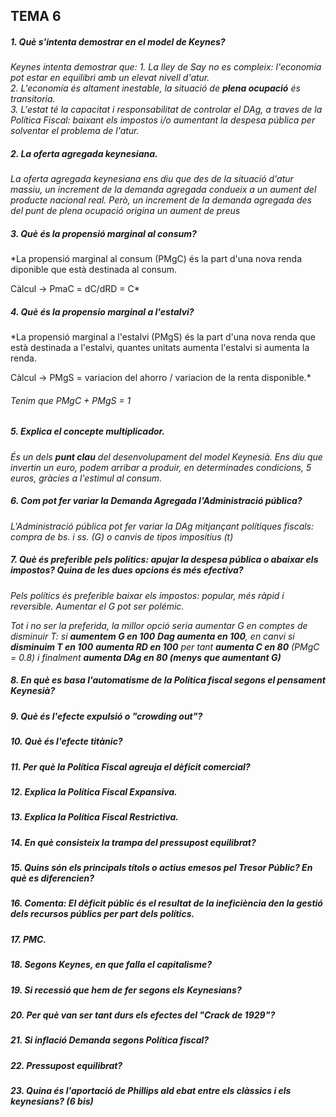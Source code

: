 ## TEMA 6  
##### 1. Què s'intenta demostrar en el model de Keynes?

_Keynes intenta demostrar que:_
_1. La lley de Say no es compleix: l'economia pot estar en equilibri amb un elevat nivell d'atur._  
_2. L'economía és altament inestable, la situació de **plena ocupació** és transitoria._  
_3. L'estat té la capacitat i responsabilitat de controlar el DAg, a traves de la Política Fiscal: baixant els impostos i/o aumentant la despesa pública per solventar el problema de l'atur._  

##### 2. La oferta agregada keynesiana.  

*La oferta agregada keynesiana ens diu que des de la situació d'atur massiu, un increment de la demanda agregada condueix a un aument del producte nacional real. Però, un increment de la demanda agregada des del punt de plena ocupació origina un aument de preus*   

##### 3. Què és la propensió marginal al consum?   

*La propensió marginal al consum (PMgC) és la part d'una nova renda diponible que està destinada al consum.   

Càlcul -> PmaC = dC/dRD = C*   

##### 4. Què és la propensio marginal a l'estalvi?  

*La propensió marginal a l'estalvi (PMgS) és la part d'una nova renda que està destinada a l'estalvi, quantes unitats aumenta l'estalvi si aumenta la renda.

Càlcul -> PMgS = variacion del ahorro / variacion de la renta disponible.*

###### Tenim que PMgC + PMgS = 1     

##### 5. Explica el concepte multiplicador.  

_És un dels **punt clau** del desenvolupament del model Keynesià. Ens diu que invertin un euro, podem arribar a produir, en determinades condicions, 5 euros, gràcies a l'estimul al consum._         

##### 6. Com pot fer variar la Demanda Agregada l'Administració pública?  

*L'Administració pública pot fer variar la DAg mitjançant polítiques fiscals: compra de bs. i ss. (G) o canvis de tipos impositius (t)*   

##### 7. Què és preferible pels polítics: apujar la despesa pública o abaixar els impostos? Quina de les dues opcions és més efectiva?  

*Pels polítics és preferible baixar els impostos: popular, més ràpid i reversible. Aumentar el G pot ser polémic.*  

_Tot i no ser la preferida, la millor opció seria aumentar G en comptes de disminuir T: si **aumentem G en 100** **Dag aumenta en 100**, en canvi si **disminuim T en 100** **aumenta RD en 100** per tant **aumenta C en 80** (PMgC = 0.8) i finalment **aumenta DAg en 80 (menys que aumentant G)**_       

##### 8. En què es basa l'automatisme de la Política fiscal segons el pensament Keynesià?  
##### 9. Què és l'efecte expulsió o "crowding out"?  
##### 10. Què és l'efecte titànic?  
##### 11. Per què la Política Fiscal agreuja el dèficit comercial?  
##### 12. Explica la Política Fiscal Expansiva.  
##### 13. Explica la Política Fiscal Restrictiva.  
##### 14. En què consisteix la trampa del pressupost equilibrat?  
##### 15. Quins són els principals títols o actius emesos pel Tresor Públic? En què es diferencien?  
##### 16. Comenta: El dèficit públic és el resultat de la ineficiència den la gestió dels recursos públics per part dels polítics.  
##### 17. PMC.  
##### 18. Segons Keynes, en que falla el capitalisme?  
##### 19. Si recessió que hem de fer segons els Keynesians?  
##### 20. Per què van ser tant durs els efectes del "Crack de 1929"?  
##### 21. Si inflació Demanda segons Política fiscal?  
##### 22. Pressupost equilibrat?  
##### 23. Quina és l'aportació de Phillips ald ebat entre els clàssics i els keynesians? (6 bis)   
